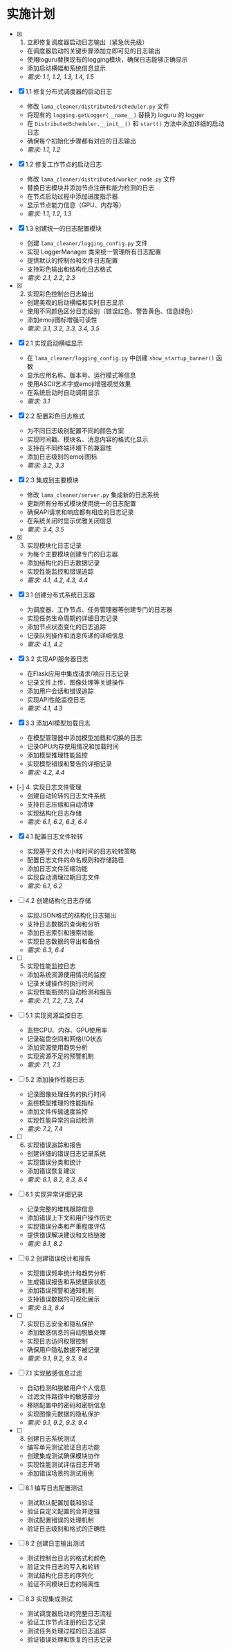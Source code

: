 # 实施计划

- [x] 1. 立即修复调度器启动日志输出（紧急优先级）
  - 在调度器启动的关键步骤添加立即可见的日志输出
  - 使用loguru替换现有的logging模块，确保日志能够正确显示
  - 添加启动横幅和系统信息显示
  - _需求: 1.1, 1.2, 1.3, 1.4, 1.5_

- [x] 1.1 修复分布式调度器的启动日志
  - 修改 `lama_cleaner/distributed/scheduler.py` 文件
  - 将现有的 `logging.getLogger(__name__)` 替换为 loguru 的 logger
  - 在 `DistributedScheduler.__init__()` 和 `start()` 方法中添加详细的启动日志
  - 确保每个初始化步骤都有对应的日志输出
  - _需求: 1.1, 1.2_

- [x] 1.2 修复工作节点的启动日志
  - 修改 `lama_cleaner/distributed/worker_node.py` 文件
  - 替换日志模块并添加节点注册和能力检测的日志
  - 在节点启动过程中添加进度指示器
  - 显示节点能力信息（GPU、内存等）
  - _需求: 1.1, 1.2, 1.3_

- [x] 1.3 创建统一的日志配置模块
  - 创建 `lama_cleaner/logging_config.py` 文件
  - 实现 LoggerManager 类来统一管理所有日志配置
  - 提供默认的控制台和文件日志配置
  - 支持彩色输出和结构化日志格式
  - _需求: 2.1, 2.2, 2.3_

- [x] 2. 实现彩色控制台日志输出
  - 创建美观的启动横幅和实时日志显示
  - 使用不同颜色区分日志级别（错误红色、警告黄色、信息绿色）
  - 添加emoji图标增强可读性
  - _需求: 3.1, 3.2, 3.3, 3.4, 3.5_

- [x] 2.1 实现启动横幅显示
  - 在 `lama_cleaner/logging_config.py` 中创建 `show_startup_banner()` 函数
  - 显示应用名称、版本号、运行模式等信息
  - 使用ASCII艺术字或emoji增强视觉效果
  - 在系统启动时自动调用显示
  - _需求: 3.1_

- [x] 2.2 配置彩色日志格式
  - 为不同日志级别配置不同的颜色方案
  - 实现时间戳、模块名、消息内容的格式化显示
  - 支持在不同终端环境下的兼容性
  - 添加日志级别的emoji图标
  - _需求: 3.2, 3.3_

- [x] 2.3 集成到主要模块
  - 修改 `lama_cleaner/server.py` 集成新的日志系统
  - 更新所有分布式模块使用统一的日志配置
  - 确保API请求和响应都有相应的日志记录
  - 在系统关闭时显示优雅关闭信息
  - _需求: 3.4, 3.5_

- [x] 3. 实现模块化日志记录
  - 为每个主要模块创建专门的日志器
  - 添加结构化的日志数据记录
  - 实现性能监控和错误追踪
  - _需求: 4.1, 4.2, 4.3, 4.4_

- [x] 3.1 创建分布式系统日志器
  - 为调度器、工作节点、任务管理器等创建专门的日志器
  - 实现任务生命周期的详细日志记录
  - 添加节点状态变化的日志追踪
  - 记录队列操作和消息传递的详细信息
  - _需求: 4.1, 4.2_

- [x] 3.2 实现API服务器日志
  - 在Flask应用中集成请求/响应日志记录
  - 记录文件上传、图像处理等关键操作
  - 添加用户会话和错误追踪
  - 实现API性能监控日志
  - _需求: 4.1, 4.3_

- [x] 3.3 添加AI模型加载日志
  - 在模型管理器中添加模型加载和切换的日志
  - 记录GPU内存使用情况和加载时间
  - 添加模型推理性能监控
  - 实现模型错误和警告的详细记录
  - _需求: 4.2, 4.4_

- [-] 4. 实现日志文件管理
  - 创建自动轮转的日志文件系统
  - 支持日志压缩和自动清理
  - 实现结构化日志存储
  - _需求: 6.1, 6.2, 6.3, 6.4_

- [x] 4.1 配置日志文件轮转
  - 实现基于文件大小和时间的日志轮转策略
  - 配置日志文件的命名规则和存储路径
  - 添加日志文件压缩功能
  - 实现自动清理过期日志文件
  - _需求: 6.1, 6.2_

- [ ] 4.2 创建结构化日志存储
  - 实现JSON格式的结构化日志输出
  - 支持日志数据的查询和分析
  - 添加日志索引和搜索功能
  - 实现日志数据的导出和备份
  - _需求: 6.3, 6.4_

- [ ] 5. 实现性能监控日志
  - 添加系统资源使用情况的监控
  - 记录关键操作的执行时间
  - 实现性能瓶颈的自动检测和报告
  - _需求: 7.1, 7.2, 7.3, 7.4_

- [ ] 5.1 实现资源监控日志
  - 监控CPU、内存、GPU使用率
  - 记录磁盘空间和网络I/O状态
  - 添加资源使用趋势分析
  - 实现资源不足的预警机制
  - _需求: 7.1, 7.3_

- [ ] 5.2 添加操作性能日志
  - 记录图像处理任务的执行时间
  - 监控模型推理的性能指标
  - 添加文件传输速度监控
  - 实现性能异常的自动检测
  - _需求: 7.2, 7.4_

- [ ] 6. 实现错误追踪和报告
  - 创建详细的错误日志记录系统
  - 实现错误分类和统计
  - 添加错误恢复建议
  - _需求: 8.1, 8.2, 8.3, 8.4_

- [ ] 6.1 实现异常详细记录
  - 记录完整的堆栈跟踪信息
  - 添加错误上下文和用户操作历史
  - 实现错误分类和严重程度评估
  - 提供错误解决建议和文档链接
  - _需求: 8.1, 8.2_

- [ ] 6.2 创建错误统计和报告
  - 实现错误频率统计和趋势分析
  - 生成错误报告和系统健康状态
  - 添加错误预警和通知机制
  - 支持错误数据的可视化展示
  - _需求: 8.3, 8.4_

- [ ] 7. 实现日志安全和隐私保护
  - 添加敏感信息的自动脱敏处理
  - 实现日志访问权限控制
  - 确保用户隐私数据不被记录
  - _需求: 9.1, 9.2, 9.3, 9.4_

- [ ] 7.1 实现敏感信息过滤
  - 自动检测和脱敏用户个人信息
  - 过滤文件路径中的敏感部分
  - 移除配置中的密码和密钥信息
  - 实现图像元数据的隐私保护
  - _需求: 9.1, 9.2, 9.3, 9.4_

- [ ] 8. 创建日志系统测试
  - 编写单元测试验证日志功能
  - 创建集成测试确保模块协作
  - 实现性能测试评估日志开销
  - 添加错误场景的测试用例

- [ ] 8.1 编写日志配置测试
  - 测试默认配置加载和验证
  - 验证自定义配置的合并逻辑
  - 测试配置错误的处理机制
  - 验证日志级别和格式的正确性

- [ ] 8.2 创建日志输出测试
  - 测试控制台日志的格式和颜色
  - 验证文件日志的写入和轮转
  - 测试结构化日志的序列化
  - 验证不同模块日志的隔离性

- [ ] 8.3 实现集成测试
  - 测试调度器启动的完整日志流程
  - 验证工作节点注册的日志记录
  - 测试任务处理过程的日志追踪
  - 验证错误处理和恢复的日志记录